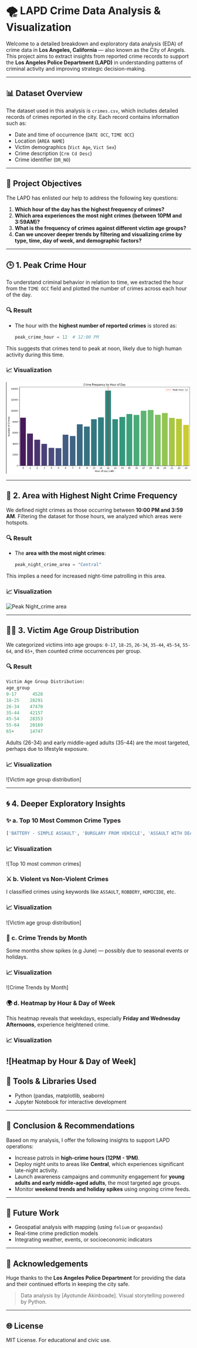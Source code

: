# 🌪️ LAPD Crime Data Analysis & Visualization

Welcome to a detailed breakdown and exploratory data analysis (EDA) of crime data in **Los Angeles, California** — also known as the City of Angels. This project aims to extract insights from reported crime records to support the **Los Angeles Police Department (LAPD)** in understanding patterns of criminal activity and improving strategic decision-making.

---

## 📊 Dataset Overview

The dataset used in this analysis is `crimes.csv`, which includes detailed records of crimes reported in the city. Each record contains information such as:

- Date and time of occurrence (`DATE OCC`, `TIME OCC`)
- Location (`AREA NAME`)
- Victim demographics (`Vict Age`, `Vict Sex`)
- Crime description (`Crm Cd Desc`)
- Crime identifier (`DR_NO`)

---

## 🔢 Project Objectives

The LAPD has enlisted our help to address the following key questions:

1. **Which hour of the day has the highest frequency of crimes?**
2. **Which area experiences the most night crimes (between 10PM and 3:59AM)?**
3. **What is the frequency of crimes against different victim age groups?**
4. **Can we uncover deeper trends by filtering and visualizing crime by type, time, day of week, and demographic factors?**

---

## 🕒 1. Peak Crime Hour

To understand criminal behavior in relation to time, we extracted the hour from the `TIME OCC` field and plotted the number of crimes across each hour of the day.

### 🔍 Result

- The hour with the **highest number of reported crimes** is stored as:
  ```python
  peak_crime_hour = 12  # 12:00 PM
  ```

This suggests that crimes tend to peak at noon, likely due to high human activity during this time.

### 📈 Visualization
![Peak Crime Hour](https://github.com/lawren-ai/-LAPD-Crime-Data-Analysis-Visualization/blob/main/CrimeFrequenceByHourOfday.PNG)


---

## 🌆 2. Area with Highest Night Crime Frequency

We defined night crimes as those occurring between **10:00 PM and 3:59 AM**. Filtering the dataset for those hours, we analyzed which areas were hotspots.

### 🔍 Result

- The **area with the most night crimes**:
  ```python
  peak_night_crime_area = "Central"
  ```

This implies a need for increased night-time patrolling in this area.

### 📈 Visualization
![Peak Night_crime area](https://github.com/lawren-ai/-LAPD-Crime-Data-Analysis-Visualization/blob/main/Top10AreasWithMostCrimes.PNG)


---

## 🧑‍🏫 3. Victim Age Group Distribution

We categorized victims into age groups: `0-17`, `18-25`, `26-34`, `35-44`, `45-54`, `55-64`, and `65+`, then counted crime occurrences per group.

### 🔍 Result

```python
Victim Age Group Distribution:
age_group
0-17      4528
18-25    28291
26-34    47470
35-44    42157
45-54    28353
55-64    20169
65+      14747
```

Adults (26-34) and early middle-aged adults (35-44) are the most targeted, perhaps due to lifestyle exposure.

### 📈 Visualization
![Victim age group distribution]


---

## 🌀 4. Deeper Exploratory Insights

### ✨ a. Top 10 Most Common Crime Types

```python
['BATTERY - SIMPLE ASSAULT', 'BURGLARY FROM VEHICLE', 'ASSAULT WITH DEADLY WEAPON, AGGRAVATED ASSAULT', 'INTIMATE PARTNER - SIMPLE ASSAULT', 'THEFT FROM MOTOR VEHICLE - GRAND ($950.01 AND OVER)', 'VANDALISM - FELONY ($400 & OVER, ALL CHURCH VANDALISMS)', 'THEFT PLAIN - PETTY ($950 & UNDER)', 'BURGLARY', 'THEFT-GRAND ($950.01 & OVER)EXCPT,GUNS,FOWL,LIVESTK,PROD']
```
### 📈 Visualization
![Top 10 most common crimes]



### ⚔️ b. Violent vs Non-Violent Crimes

I classified crimes using keywords like `ASSAULT`, `ROBBERY`, `HOMICIDE`, etc.&#x20;

### 📈 Visualization
![Victim age group distribution]


### 🌟 c. Crime Trends by Month

Some months show spikes (e.g June) — possibly due to seasonal events or holidays.&#x20;

### 📈 Visualization
![Crime Trends by Month]


### 🌍 d. Heatmap by Hour & Day of Week

This heatmap reveals that weekdays, especially **Friday and Wednesday Afternoons**, experience heightened crime.&#x20;

### 📈 Visualization
![Heatmap by Hour & Day of Week]
---

## 📆 Tools & Libraries Used

- Python (pandas, matplotlib, seaborn)
- Jupyter Notebook for interactive development

---

## 🚀 Conclusion & Recommendations

Based on my analysis, I offer the following insights to support LAPD operations:

- Increase patrols in **high-crime hours (12PM - 1PM)**.
- Deploy night units to areas like **Central**, which experiences significant late-night activity.
- Launch awareness campaigns and community engagement for **young adults and early middle-aged adults**, the most targeted age groups.
- Monitor **weekend trends and holiday spikes** using ongoing crime feeds.

---

## 💼 Future Work

- Geospatial analysis with mapping (using `folium` or `geopandas`)
- Real-time crime prediction models
- Integrating weather, events, or socioeconomic indicators

---

## 🙏 Acknowledgements

Huge thanks to the **Los Angeles Police Department** for providing the data and their continued efforts in keeping the city safe.

> Data analysis by [Ayotunde Akinboade]. Visual storytelling powered by Python.

---

## 🌐 License

MIT License. For educational and civic use.

